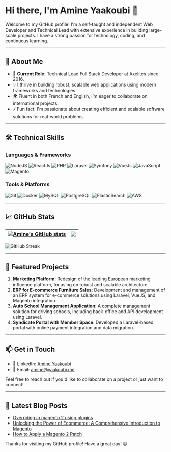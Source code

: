 # Hi there, I'm Amine Yaakoubi 👋

Welcome to my GitHub profile! I'm a self-taught and independent Web Developer and Technical Lead with extensive experience in building large-scale projects. I have a strong passion for technology, coding, and continuous learning.

---

## 🌱 About Me

- 💼 **Current Role**: Technical Lead Full Stack Developer at Axelites since 2016.
- 💡 I thrive in building robust, scalable web applications using modern frameworks and technologies.
- 🌍 Fluent in both French and English, I’m eager to collaborate on international projects.
- ⚡ Fun fact: I'm passionate about creating efficient and scalable software solutions for real-world problems.

---

## 🛠️ Technical Skills

### **Languages & Frameworks**

![NodeJS](https://img.shields.io/badge/NodeJS-339933?style=flat-square&logo=nodedotjs&logoColor=white)
![ReactJs](https://img.shields.io/badge/React-61DAFB?style=flat-square&logo=react&logoColor=white)
![PHP](https://img.shields.io/badge/PHP-777BB4?style=flat-square&logo=php&logoColor=white)
![Laravel](https://img.shields.io/badge/Laravel-FF2D20?style=flat-square&logo=laravel&logoColor=white)
![Symfony](https://img.shields.io/badge/Symfony-000000?style=flat-square&logo=symfony&logoColor=white)
![VueJs](https://img.shields.io/badge/Vue.js-4FC08D?style=flat-square&logo=vue.js&logoColor=white)
![JavaScript](https://img.shields.io/badge/JavaScript-F7DF1E?style=flat-square&logo=javascript&logoColor=black)
![Magento](https://img.shields.io/badge/Magento-EE672F?style=flat-square&logo=magento&logoColor=white)

### **Tools & Platforms**

![Git](https://img.shields.io/badge/Git-F05032?style=flat-square&logo=git&logoColor=white)
![Docker](https://img.shields.io/badge/Docker-2496ED?style=flat-square&logo=docker&logoColor=white)
![MySQL](https://img.shields.io/badge/MySQL-4479A1?style=flat-square&logo=mysql&logoColor=white)
![PostgreSQL](https://img.shields.io/badge/PostgreSQL-336791?style=flat-square&logo=postgresql&logoColor=white)
![ElasticSearch](https://img.shields.io/badge/Elastic%20Search-005571?style=flat-square&logo=elasticsearch&logoColor=white)
![AWS](https://img.shields.io/badge/AWS-232F3E?style=flat-square&logo=amazonaws&logoColor=white)

---

## 📈 GitHub Stats

| <a href="https://github.com/DevAly/github-readme-stats"><img align="center" src="https://github-readme-stats.vercel.app/api?username=DevAly&show_icons=true&include_all_commits=true&theme=radical&hide_border=true" alt="Amine's GitHub stats" /></a> | <a href="https://github.com/DevAly/github-readme-stats"><img align="center" src="https://github-readme-stats.vercel.app/api/top-langs/?username=DevAly&layout=compact&theme=radical&hide_border=true" /></a> |
| ------------- | ------------- |

![GitHub Streak](https://streak-stats.demolab.com?user=DevAly&theme=radical&hide_border=true)

---

## 🚀 Featured Projects

1. **Marketing Platform**: Redesign of the leading European marketing influence platform, focusing on robust and scalable architecture.
2. **ERP for E-commerce Furniture Sales**: Development and management of an ERP system for e-commerce solutions using Laravel, VueJS, and Magento integration.
3. **Auto School Management Application**: A complete management solution for driving schools, including back-office and API development using Laravel.
4. **Syndicate Portal with Member Space**: Developed a Laravel-based portal with online payment integration and data migration.

---

## 📫 Get in Touch

- 💼 LinkedIn: [Amine Yaakoubi](https://www.linkedin.com/in/amine-yaakoubi)
- 📧 Email: [amine@yaakoubi.me](mailto:amine@yaakoubi.me)

Feel free to reach out if you'd like to collaborate on a project or just want to connect!

---

## 📝 Latest Blog Posts

<!-- BLOG-POST-LIST:START -->
- [Overriding in magento 2 using plugins](https://dev.to/amineyaakoubii/overriding-in-magento-2-using-plugins-c6c)
- [Unlocking the Power of Ecommerce: A Comprehensive Introduction to Magento](https://dev.to/amineyaakoubii/unlocking-the-power-of-ecommerce-a-comprehensive-introduction-to-magento-4lp4)
- [How to Apply a Magento 2 Patch](https://dev.to/amineyaakoubii/how-to-apply-a-magento-2-patch-5aom)
<!-- BLOG-POST-LIST:END -->

Thanks for visiting my GitHub profile! Have a great day! 😊


